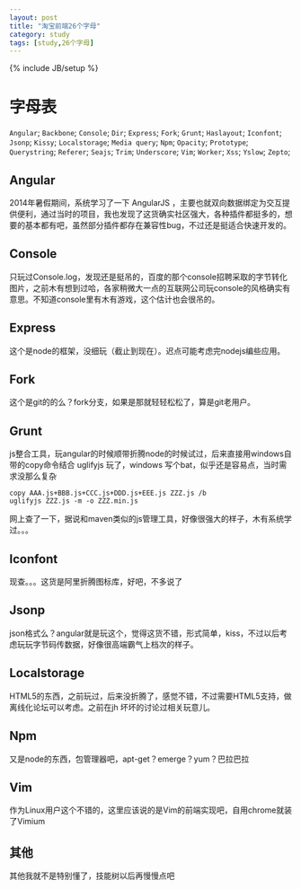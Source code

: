 ```yaml
---
layout: post
title: "淘宝前端26个字母"
category: study
tags: [study,26个字母]
---
```

{% include JB/setup %}

# 字母表

`Angular`;	`Backbone`;	`Console`;	`Dir`;	`Express`;	`Fork`;	`Grunt`;	`Haslayout`;	`Iconfont`;
`Jsonp`;	`Kissy`;	`Localstorage`;	`Media query`;	`Npm`;	`Opacity`;	`Prototype`;	`Querystring`;	`Referer`;
`Seajs`;	`Trim`;	`Underscore`;	`Vim`;	`Worker`;	`Xss`;	`Yslow`;	`Zepto`;

## Angular

2014年暑假期间，系统学习了一下 AngularJS ，主要也就双向数据绑定为交互提供便利，通过当时的项目，我也发现了这货确实社区强大，各种插件都挺多的，想要的基本都有吧，虽然部分插件都存在兼容性bug，不过还是挺适合快速开发的。

## Console

只玩过Console.log，发现还是挺吊的，百度的那个console招聘采取的字节转化图片，之前木有想到过哈，各家稍微大一点的互联网公司玩console的风格确实有意思。不知道console里有木有游戏，这个估计也会很吊的。

## Express

这个是node的框架，没细玩（截止到现在）。迟点可能考虑完nodejs编些应用。

## Fork

这个是git的的么？fork分支，如果是那就轻轻松松了，算是git老用户。

## Grunt

js整合工具，玩angular的时候顺带折腾node的时候试过，后来直接用windows自带的copy命令结合 uglifyjs 玩了，windows 写个bat，似乎还是容易点，当时需求没那么复杂

    copy AAA.js+BBB.js+CCC.js+DDD.js+EEE.js ZZZ.js /b
    uglifyjs ZZZ.js -m -o ZZZ.min.js

网上查了一下，据说和maven类似的js管理工具，好像很强大的样子，木有系统学过。。。

## Iconfont
现查。。。这货是阿里折腾图标库，好吧，不多说了

## Jsonp

json格式么？angular就是玩这个，觉得这货不错，形式简单，kiss，不过以后考虑玩玩字节码传数据，好像很高端霸气上档次的样子。

## Localstorage

HTML5的东西，之前玩过，后来没折腾了，感觉不错，不过需要HTML5支持，做离线化论坛可以考虑。之前在jh 坏坏的讨论过相关玩意儿。

## Npm

又是node的东西，包管理器吧，apt-get？emerge？yum？巴拉巴拉

## Vim

作为Linux用户这个不错的，这里应该说的是Vim的前端实现吧，自用chrome就装了Vimium

## 其他

其他我就不是特别懂了，技能树以后再慢慢点吧